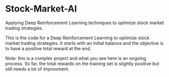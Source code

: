 # Stock-Market-AI
Applying Deep Reinforcement Learning techniques to optimize stock market trading strategies.

This is the code for a Deep Reinforcement Learning to optimize stock market trading strategies. It starts with an initial balance and the objective is to have a positive total reward at the end.

Note: this is a complex project and what you see here is an ongoing process. So far, the total rewards on the training set is slightly positive but still needs a lot of improvment.
